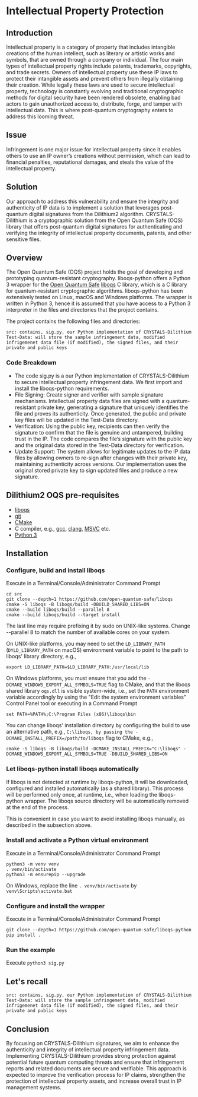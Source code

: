 # Intellectual Property Protection

## Introduction
Intellectual property is a category of property that includes intangible creations of the human intellect, such as literary or artistic works and symbols, that are owned through a company or individual. The four main types of intellectual property rights include patents, trademarks, copyrights, and trade secrets. Owners of intellectual property use these IP laws to protect their intangible assets and prevent others from illegally obtaining their creation. While legally these laws are used to secure intellectual property, technology is constantly evolving and traditional cryptographic methods for digital security have been rendered obsolete, enabling bad actors to gain unauthorized access to, distribute, forge, and tamper with intellectual data. This is where post-quantum cryptography enters to address this looming threat. 

## Issue
Infringement is one major issue for intellectual property since it enables others to use an IP owner’s creations without permission, which can lead to financial penalties, reputational damages, and steals the value of the intellectual property. 

## Solution
Our approach to address this vulnerability and ensure the integrity and authenticity of IP data is to implement a solution that leverages post-quantum digital signatures from the Dilithium2 algorithm. CRYSTALS-Dilithium is a cryptographic solution from the Open Quantum Safe (OQS) library that offers post-quantum digital signatures for authenticating and verifying the integrity of intellectual property documents, patents, and other sensitive files.


## Overview
The Open Quantum Safe (OQS) project holds the goal of developing and prototyping quantum-resistant cryptography. liboqs-python offers a Python 3 wrapper for the [Open Quantum Safe](https://openquantumsafe.org/) [liboqs](https://github.com/open-quantum-safe/liboqs/) C library, which is a C library for quantum-resistant cryptographic algorithms. liboqs-python has been extensively tested on Linux, macOS and Windows platforms. The wrapper is written in Python 3, hence it is assumed that you have access to a Python 3 interpreter in the files and directories that the project contains.

The project contains the following files and directories:

```
src: contains, sig.py, our Python implementation of CRYSTALS-Dilithium
Test-Data: will store the sample infringement data, modified infrigemenet data file (if modified), the signed files, and their private and public keys
```

### Code Breakdown
* The code sig.py is a our Python implementation of CRYSTALS-Dilithium to secure intellectual property infringement data. We first import and install the liboqs-python requirements.
* File Signing: Create signer and verifier with sample signature mechanisms. Intellectual property data files are signed with a quantum-resistant private key, generating a signature that uniquely identifies the file and proves its authenticity. Once generated, the public and private key files will be updated in the Test-Data directory.
* Verification: Using the public key, recipients can then verify the signature to confirm that the file is genuine and untampered, building trust in the IP. The code compares the file’s signature with the public key and the original data stored in the Test-Data directory for verification.
* Update Support: The system allows for legitimate updates to the IP data files by allowing owners to re-sign after changes with their private key, maintaining authenticity across versions. Our implementation uses the original stored private key to sign updated files and produce a new signature.


## Dilithium2 OQS pre-requisites
* [liboqs](https://github.com/open-quantum-safe/liboqs)
* [git](https://git-scm.com/)
* [CMake](https://cmake.org/)
* C compiler, e.g., [gcc](https://gcc.gnu.org/), [clang](https://clang.llvm.org/), [MSVC](https://visualstudio.microsoft.com/vs/) etc.
* [Python 3](https://www.python.org/)


## Installation

### Configure, build and install liboqs

Execute in a Terminal/Console/Administrator Command Prompt

```
cd src
git clone --depth=1 https://github.com/open-quantum-safe/liboqs
cmake -S liboqs -B liboqs/build -DBUILD_SHARED_LIBS=ON
cmake --build liboqs/build --parallel 8
cmake --build liboqs/build --target install
```

The last line may require prefixing it by sudo on UNIX-like systems. Change --parallel 8 to match the number of available cores on your system.

On UNIX-like platforms, you may need to set the `LD_LIBRARY_PATH` (`DYLD_LIBRARY_PATH` on macOS) environment variable to point to the path to liboqs' library directory, e.g.,

```
export LD_LIBRARY_PATH=$LD_LIBRARY_PATH:/usr/local/lib
```

On Windows platforms, you must ensure that you add the `-DCMAKE_WINDOWS_EXPORT_ALL_SYMBOLS=TRUE` flag to CMake, and that the liboqs shared library `oqs.dll` is visible system-wide, i.e., set the `PATH` environment variable accordingly by using the "Edit the system environment variables" Control Panel tool or executing in a Command Prompt

```
set PATH=%PATH%;C:\Program Files (x86)\liboqs\bin
```

You can change liboqs' installation directory by configuring the build to use an alternative path, e.g., `C:\liboqs, by passing the -DCMAKE_INSTALL_PREFIX=/path/to/liboqs` flag to CMake, e.g.,
```
cmake -S liboqs -B liboqs/build -DCMAKE_INSTALL_PREFIX="C:\liboqs" -DCMAKE_WINDOWS_EXPORT_ALL_SYMBOLS=TRUE -DBUILD_SHARED_LIBS=ON
```

### Let liboqs-python install liboqs automatically

If liboqs is not detected at runtime by liboqs-python, it will be downloaded, configured and installed automatically (as a shared library). This process will be performed only once, at runtime, i.e., when loading the liboqs-python wrapper. The liboqs source directory will be automatically removed at the end of the process.

This is convenient in case you want to avoid installing liboqs manually, as described in the subsection above.

### Install and activate a Python virtual environment

Execute in a Terminal/Console/Administrator Command Prompt

```
python3 -m venv venv
. venv/bin/activate
python3 -m ensurepip --upgrade
```

On Windows, replace the line `. venv/bin/activate` by `venv\Scripts\activate.bat`

### Configure and install the wrapper

Execute in a Terminal/Console/Administrator Command Prompt

```
git clone --depth=1 https://github.com/open-quantum-safe/liboqs-python
pip install .
```

### Run the example

Execute `python3 sig.py`

## Let's recall

```
src: contains, sig.py, our Python implementation of CRYSTALS-Dilithium
Test-Data: will store the sample infringement data, modified infrigemenet data file (if modified), the signed files, and their private and public keys
```

## Conclusion
 By focusing on CRYSTALS-Dilithium signatures, we aim to enhance the authenticity and integrity of intellectual property infringement data. Implementing CRYSTALS-Dilithium  provides strong protection against potential future quantum computing threats and ensure that infringement reports and related documents are secure and verifiable. This approach is expected to improve the verification process for IP claims, strengthen the protection of intellectual property assets, and increase overall trust in IP management systems.
